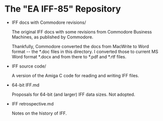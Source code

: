 The "EA IFF-85" Repository
==========================

*   IFF docs with Commodore revisions/

    The original IFF docs with some revisions from Commodore Business Machines, as published by Commodore.

    Thankfully, Commodore converted the docs from MacWrite to Word format -- the *.doc files in this directory. I converted those to current MS Word format *.docx and from there to *.pdf and *.rtf files.

*   IFF source code/

    A version of the Amiga C code for reading and writing IFF files.

*   64-bit IFF.md

    Proposals for 64-bit (and larger) IFF data sizes. Not adopted.

*   IFF retrospective.md

    Notes on the history of IFF.
